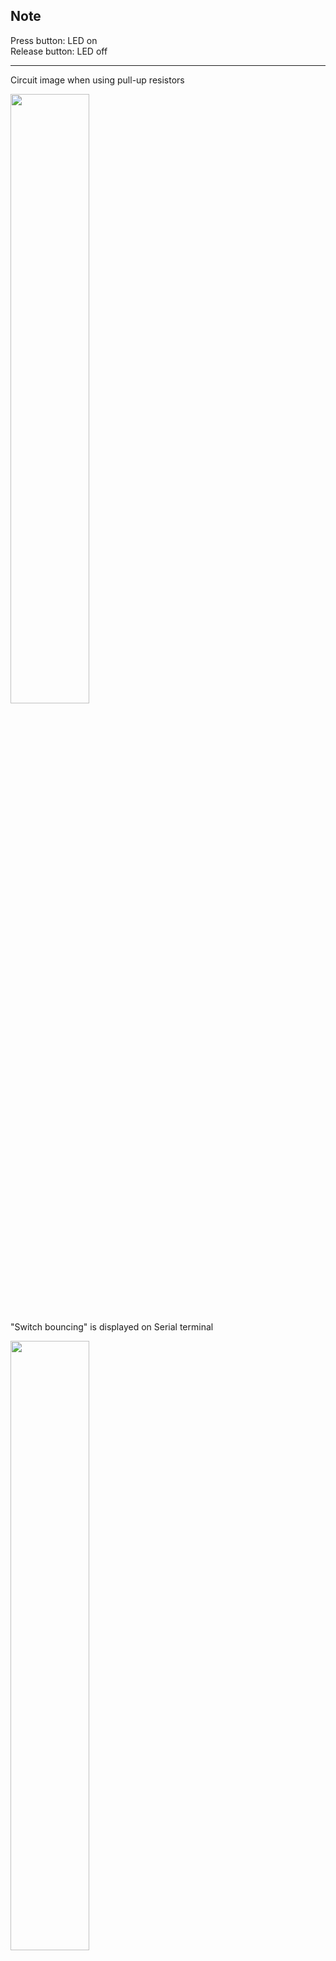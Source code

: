 
## Note

Press button: LED on  
Release button: LED off

---

Circuit image when using pull-up resistors

<img src="https://live.staticflickr.com/65535/51927872569_18c93b7673.jpg" width="50%">

"Switch bouncing" is displayed on Serial terminal

<img src="https://live.staticflickr.com/65535/51927529596_443cea16b2.jpg" width="50%">

"Switch bouncing" is displayed on Oscilloscope

<img src="https://live.staticflickr.com/65535/51928166575_e2ed7f09cc.jpg" width="50%">

Solution: [Debouncing](https://github.com/ltsnnh/arduino-uno/tree/main/button_debouncing)
